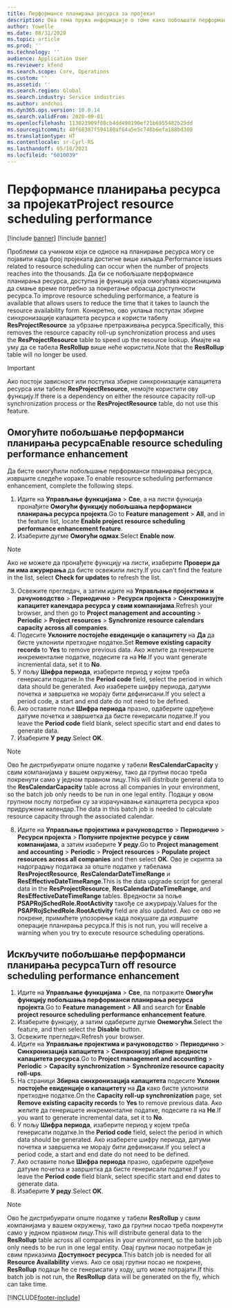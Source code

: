 ```yaml
---
title: Перформансе планирања ресурса за пројекат
description: Ова тема пружа информације о томе како побољшати перформансе планирања ресурса за велики број пројеката.
author: Yowelle
ms.date: 08/31/2020
ms.topic: article
ms.prod: ''
ms.technology: ''
audience: Application User
ms.reviewer: kfend
ms.search.scope: Core, Operations
ms.custom: ''
ms.assetid: ''
ms.search.region: Global
ms.search.industry: Service industries
ms.author: andchoi
ms.dyn365.ops.version: 10.0.14
ms.search.validFrom: 2020-09-01
ms.openlocfilehash: 113023909f88cb4dd498190ef21b6955482b25dd
ms.sourcegitcommit: 40f68387f594180af64a5e5c748b6efa188bd300
ms.translationtype: HT
ms.contentlocale: sr-Cyrl-RS
ms.lasthandoff: 05/10/2021
ms.locfileid: "6010039"
---
```

# <a name="project-resource-scheduling-performance"></a><span data-ttu-id="776d3-103">Перформансе планирања ресурса за пројекат</span><span class="sxs-lookup"><span data-stu-id="776d3-103">Project resource scheduling performance</span></span>

[!include [banner](../includes/banner.md)]
[!include [banner](../includes/preview-banner.md)]


<span data-ttu-id="776d3-104">Проблеми са учинком који се односе на планирање ресурса могу се појавити када број пројеката достигне више хиљада.</span><span class="sxs-lookup"><span data-stu-id="776d3-104">Performance issues related to resource scheduling can occur when the number of projects reaches into the thousands.</span></span> <span data-ttu-id="776d3-105">Да би се побољшале перформансе планирања ресурса, доступна је функција која омогућава корисницима да смање време потребно за покретање обрасца доступности ресурса.</span><span class="sxs-lookup"><span data-stu-id="776d3-105">To improve resource scheduling performance, a feature is available that allows users to reduce the time that it takes to launch the resource availability form.</span></span> <span data-ttu-id="776d3-106">Конкретно, ово уклања поступак збирне синхронизације капацитета ресурса и користи табелу **ResProjectResource** за убрзање претраживања ресурса.</span><span class="sxs-lookup"><span data-stu-id="776d3-106">Specifically, this removes the resource capacity roll-up synchronization process and uses the **ResProjectResource** table to speed up the resource lookup.</span></span> <span data-ttu-id="776d3-107">Имајте на уму да се табела **ResRollup** више неће користити.</span><span class="sxs-lookup"><span data-stu-id="776d3-107">Note that the **ResRollup** table will no longer be used.</span></span>

> [!IMPORTANT]
> <span data-ttu-id="776d3-108">Ако постоји зависност или поступка збирне синхронизације капацитета ресурса или табеле **ResProjectResource**, немојте користити ову функцију.</span><span class="sxs-lookup"><span data-stu-id="776d3-108">If there is a dependency on either the resource capacity roll-up synchronization process or the **ResProjectResource** table, do not use this feature.</span></span>

## <a name="enable-resource-scheduling-performance-enhancement"></a><span data-ttu-id="776d3-109">Омогућите побољшање перформанси планирања ресурса</span><span class="sxs-lookup"><span data-stu-id="776d3-109">Enable resource scheduling performance enhancement</span></span>
<span data-ttu-id="776d3-110">Да бисте омогућили побољшање перформанси планирања ресурса, извршите следеће кораке.</span><span class="sxs-lookup"><span data-stu-id="776d3-110">To enable resource scheduling performance enhancement, complete the following steps.</span></span>

1. <span data-ttu-id="776d3-111">Идите на **Управљање функцијама** > **Све**, а на листи функција пронађите **Омогући функцију побољшања перформанси планирања ресурса пројекта**.</span><span class="sxs-lookup"><span data-stu-id="776d3-111">Go to **Feature management** > **All**, and in the feature list, locate **Enable project resource scheduling performance enhancement feature**.</span></span>
2. <span data-ttu-id="776d3-112">Изаберите дугме **Омогући одмах**.</span><span class="sxs-lookup"><span data-stu-id="776d3-112">Select **Enable now**.</span></span>

> [!NOTE]
> <span data-ttu-id="776d3-113">Ако не можете да пронађете функцију на листи, изаберите **Провери да ли има ажурирања** да бисте освежили листу.</span><span class="sxs-lookup"><span data-stu-id="776d3-113">If you can't find the feature in the list, select **Check for updates** to refresh the list.</span></span>

3. <span data-ttu-id="776d3-114">Освежите прегледач, а затим идите на **Управљање пројектима и рачуноводство** > **Периодично** > **Ресурси пројекта** > **Синхронизујте капацитет календара ресурса у свим компанијама**.</span><span class="sxs-lookup"><span data-stu-id="776d3-114">Refresh your browser, and then go to **Project management and accounting** > **Periodic** > **Project resources** > **Synchronize resource calendars capacity across all companies**.</span></span>
4. <span data-ttu-id="776d3-115">Подесите **Уклоните постојеће евиденције о капацитету** на **Да** да бисте уклонили претходне податке.</span><span class="sxs-lookup"><span data-stu-id="776d3-115">Set **Remove existing capacity records** to **Yes** to remove previous data.</span></span> <span data-ttu-id="776d3-116">Ако желите да генеришете инкременталне податке, подесите га на **Не**.</span><span class="sxs-lookup"><span data-stu-id="776d3-116">If you want generate incremental data, set it to **No**.</span></span>
5. <span data-ttu-id="776d3-117">У пољу **Шифра периода**, изаберите период у којем треба генерисати податке.</span><span class="sxs-lookup"><span data-stu-id="776d3-117">In the **Period code** field, select the period in which data should be generated.</span></span> <span data-ttu-id="776d3-118">Ако изаберете шифру периода, датуми почетка и завршетка не морају бити дефинисани.</span><span class="sxs-lookup"><span data-stu-id="776d3-118">If you select a period code, a start and end date do not need to be defined.</span></span>
6. <span data-ttu-id="776d3-119">Ако оставите поље **Шифра периода** празно, одаберите одређене датуме почетка и завршетка да бисте генерисали податке.</span><span class="sxs-lookup"><span data-stu-id="776d3-119">If you leave the **Period code** field blank, select specific start and end dates to generate data.</span></span>
7. <span data-ttu-id="776d3-120">Изаберите **У реду**.</span><span class="sxs-lookup"><span data-stu-id="776d3-120">Select **OK**.</span></span>

 > [!NOTE]
 > <span data-ttu-id="776d3-121">Ово ће дистрибуирати опште податке у табели **ResCalendarCapacity** у свим компанијама у вашем окружењу, тако да групни посао треба покренути само у једном правном лицу.</span><span class="sxs-lookup"><span data-stu-id="776d3-121">This will distribute general data to the **ResCalendarCapacity** table across all companies in your environment, so the batch job only needs to be run in one legal entity.</span></span> <span data-ttu-id="776d3-122">Подаци у овом групном послу потребни су за израчунавање капацитета ресурса кроз придружени календар.</span><span class="sxs-lookup"><span data-stu-id="776d3-122">The data in this batch job is needed to calculate resource capacity through the associated calendar.</span></span>

8. <span data-ttu-id="776d3-123">Идите на **Управљање пројектима и рачуноводство** > **Периодично** > **Ресурси пројекта** > **Попуните пројектне ресурсе у свим компанијама**, а затим изаберите **У реду**.</span><span class="sxs-lookup"><span data-stu-id="776d3-123">Go to **Project management and accounting** > **Periodic** > **Project resources** > **Populate project resources across all companies** and then select **OK**.</span></span> <span data-ttu-id="776d3-124">Ово је скрипта за надоградњу података за опште податке у табелама **ResProjectResource**, **ResCalendarDateTimeRange** и **ResEffectiveDateTimeRange**.</span><span class="sxs-lookup"><span data-stu-id="776d3-124">This is the data upgrade script for general data in the **ResProjectResource**, **ResCalendarDateTimeRange**, and **ResEffectiveDateTimeRange** tables.</span></span> <span data-ttu-id="776d3-125">Вредности за поље **PSAPRojSchedRole.RootActivity** такође се ажурирају.</span><span class="sxs-lookup"><span data-stu-id="776d3-125">Values for the **PSAPRojSchedRole.RootActivity** field are also updated.</span></span> <span data-ttu-id="776d3-126">Ако се ово не покрене, примићете упозорење када покушате да извршите операције планирања ресурса.</span><span class="sxs-lookup"><span data-stu-id="776d3-126">If this is not run, you will receive a warning when you try to execute resource scheduling operations.</span></span>
 
## <a name="turn-off-resource-scheduling-performance-enhancement"></a><span data-ttu-id="776d3-127">Искључите побољшање перформанси планирања ресурса</span><span class="sxs-lookup"><span data-stu-id="776d3-127">Turn off resource scheduling performance enhancement</span></span>

1. <span data-ttu-id="776d3-128">Идите на **Управљање функцијама** > **Све**, па потражите **Омогући функцију побољшања перформанси планирања ресурса пројекта**.</span><span class="sxs-lookup"><span data-stu-id="776d3-128">Go to **Feature management** > **All**  and search for **Enable project resource scheduling performance enhancement feature**.</span></span>
2. <span data-ttu-id="776d3-129">Изаберите функцију, а затим одаберите дугме **Онемогући**.</span><span class="sxs-lookup"><span data-stu-id="776d3-129">Select the feature, and then select the **Disable** button.</span></span>
3. <span data-ttu-id="776d3-130">Освежите прегледач.</span><span class="sxs-lookup"><span data-stu-id="776d3-130">Refresh your browser.</span></span>
4. <span data-ttu-id="776d3-131">Идите на **Управљање пројектима и рачуноводство** > **Периодично** > **Синхронизација капацитета** > **Синхронизуј збирне вредности капацитета ресурса**.</span><span class="sxs-lookup"><span data-stu-id="776d3-131">Go to **Project management and accounting** > **Periodic** > **Capacity synchronization** > **Synchronize resource capacity roll-ups**.</span></span>
5. <span data-ttu-id="776d3-132">На страници **Збирна синхронизација капацитета** подесите **Уклони постојеће евиденције о капацитету** на **Да** како бисте уклонили претходне податке.</span><span class="sxs-lookup"><span data-stu-id="776d3-132">On the **Capacity roll-up synchronization** page, set **Remove existing capacity records** to **Yes** to remove previous data.</span></span> <span data-ttu-id="776d3-133">Ако желите да генеришете инкременталне податке, подесите га на **Не**.</span><span class="sxs-lookup"><span data-stu-id="776d3-133">If you want to generate incremental data, set it to **No**.</span></span>
6. <span data-ttu-id="776d3-134">У пољу **Шифра периода**, изаберите период у којем треба генерисати податке.</span><span class="sxs-lookup"><span data-stu-id="776d3-134">In the **Period code** field, select the period in which data should be generated.</span></span> <span data-ttu-id="776d3-135">Ако изаберете шифру периода, датуми почетка и завршетка не морају бити дефинисани.</span><span class="sxs-lookup"><span data-stu-id="776d3-135">If you select a period code, a start and end date do not need to be defined.</span></span>
7. <span data-ttu-id="776d3-136">Ако оставите поље **Шифра периода** празно, одаберите одређене датуме почетка и завршетка да бисте генерисали податке.</span><span class="sxs-lookup"><span data-stu-id="776d3-136">If you leave the **Period code** field blank, select specific start and end dates to generate data.</span></span>
8. <span data-ttu-id="776d3-137">Изаберите **У реду**.</span><span class="sxs-lookup"><span data-stu-id="776d3-137">Select **OK**.</span></span>

> [!NOTE]
> <span data-ttu-id="776d3-138">Ово ће дистрибуирати опште податке у табели **ResRollup** у свим компанијама у вашем окружењу, тако да групни посао треба покренути само у једном правном лицу.</span><span class="sxs-lookup"><span data-stu-id="776d3-138">This will distribute general data to the **ResRollup** table across all companies in your environment, so the batch job only needs to be run in one legal entity.</span></span> <span data-ttu-id="776d3-139">Овај групни посао потребан је свим приказима **Доступност ресурса**.</span><span class="sxs-lookup"><span data-stu-id="776d3-139">This batch job is needed for all **Resource Availability** views.</span></span> <span data-ttu-id="776d3-140">Ако се овај групни посао не покрене, **ResRollup** подаци ће се генерисати у ходу, што може потрајати.</span><span class="sxs-lookup"><span data-stu-id="776d3-140">If this batch job is not run, the **ResRollup** data will be generated on the fly, which can take time.</span></span>


[!INCLUDE[footer-include](../includes/footer-banner.md)]